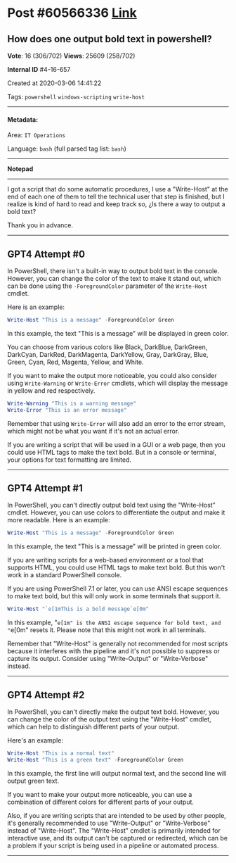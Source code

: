 
# Post \#60566336 [Link](https://stackoverflow.com/questions/60566336/)

## How does one output bold text in powershell?

**Vote**: 16 (306/702) **Views**: 25609 (258/702) 

**Internal ID** \#4-16-657

Created at 2020-03-06 14:41:22

Tags: `powershell` `windows-scripting` `write-host`

----------

#### Metadata:

Area: `IT Operations`

Language: `bash` (full parsed tag list: `bash`)

----------

**Notepad**


----------

I got a  script that do some automatic procedures, I use a "Write-Host" at the end of each one of them to tell the technical user that step is finished, but I realize is kind of hard to read and keep track so, ¿Is there a way to output a bold text?

Thank you in advance.


----------
        
## GPT4 Attempt \#0

In PowerShell, there isn't a built-in way to output bold text in the console. However, you can change the color of the text to make it stand out, which can be done using the `-ForegroundColor` parameter of the `Write-Host` cmdlet.

Here is an example:

```powershell
Write-Host "This is a message" -ForegroundColor Green
```

In this example, the text "This is a message" will be displayed in green color.

You can choose from various colors like Black, DarkBlue, DarkGreen, DarkCyan, DarkRed, DarkMagenta, DarkYellow, Gray, DarkGray, Blue, Green, Cyan, Red, Magenta, Yellow, and White.

If you want to make the output more noticeable, you could also consider using `Write-Warning` or `Write-Error` cmdlets, which will display the message in yellow and red respectively.

```powershell
Write-Warning "This is a warning message"
Write-Error "This is an error message"
```

Remember that using `Write-Error` will also add an error to the error stream, which might not be what you want if it's not an actual error.

If you are writing a script that will be used in a GUI or a web page, then you could use HTML tags to make the text bold. But in a console or terminal, your options for text formatting are limited.

--------

## GPT4 Attempt \#1

In PowerShell, you can't directly output bold text using the "Write-Host" cmdlet. However, you can use colors to differentiate the output and make it more readable. Here is an example:

```powershell
Write-Host "This is a message" -ForegroundColor Green
```

In this example, the text "This is a message" will be printed in green color.

If you are writing scripts for a web-based environment or a tool that supports HTML, you could use HTML tags to make text bold. But this won't work in a standard PowerShell console.

If you are using PowerShell 7.1 or later, you can use ANSI escape sequences to make text bold, but this will only work in some terminals that support it.

```powershell
Write-Host "`e[1mThis is a bold message`e[0m"
```

In this example, "`e[1m" is the ANSI escape sequence for bold text, and "`e[0m" resets it. Please note that this might not work in all terminals.

Remember that "Write-Host" is generally not recommended for most scripts because it interferes with the pipeline and it's not possible to suppress or capture its output. Consider using "Write-Output" or "Write-Verbose" instead.

--------

## GPT4 Attempt \#2

In PowerShell, you can't directly make the output text bold. However, you can change the color of the output text using the "Write-Host" cmdlet, which can help to distinguish different parts of your output.

Here's an example:

```powershell
Write-Host "This is a normal text"
Write-Host "This is a green text" -ForegroundColor Green
```

In this example, the first line will output normal text, and the second line will output green text.

If you want to make your output more noticeable, you can use a combination of different colors for different parts of your output.

Also, if you are writing scripts that are intended to be used by other people, it's generally recommended to use "Write-Output" or "Write-Verbose" instead of "Write-Host". The "Write-Host" cmdlet is primarily intended for interactive use, and its output can't be captured or redirected, which can be a problem if your script is being used in a pipeline or automated process.

--------
